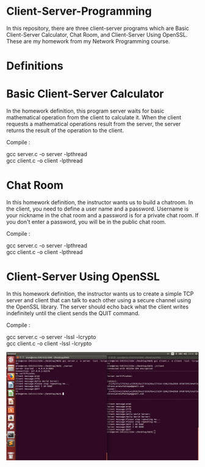 # Client-Server-Programming

  In this repository, there are three client-server programs which are Basic Client-Server Calculator,
  Chat Room, and Client-Server Using OpenSSL. These are my homework from my Network Programming course.
  
 # Definitions
 
 # Basic Client-Server Calculator

  In the homework definition, this program server waits for basic mathematical operation from the client to calculate it. 
  When the client requests a mathematical operations result from the server, the server returns the result of the operation to the client.
  
  Compile :
  
  gcc server.c -o server -lpthread
  <br>
  gcc client.c -o client -lpthread
  
 # Chat Room
 
  In this homework definition, the instructor wants us to build a chatroom. In the client, you need to define a user name and a password. 
  Username is your nickname in the chat room and a password is for a private chat room. If you don't enter a password,  you will be in the public chat room.
  
  Compile :
  
  gcc server.c -o server -lpthread
  <br>
  gcc client.c -o client -lpthread
  
 # Client-Server Using OpenSSL
 
 In this homework definition, the instructor wants us to create a simple TCP server and client that can talk to each other using a secure 
 channel using the OpenSSL library. The server should echo back what the client writes indefinitely until the client sends the QUIT command.
 
 Compile :

 gcc server.c -o server -lssl -lcrypto
 <br>
 gcc client.c -o client -lssl -lcrypto
 
 <img src="Client Server Using OpenSSL.png">